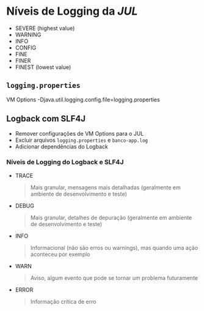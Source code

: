 # Níveis de Logging da *JUL*
- SEVERE (highest value)
- WARNING
- INFO
- CONFIG
- FINE
- FINER
- FINEST (lowest value)

## `logging.properties`
VM Options
-Djava.util.logging.config.file=logging.properties

## Logback com SLF4J
- Remover configurações de VM Options para o JUL
- Excluir arquivos `logging.properties` e `banco-app.log`
- Adicionar dependências do Logback

### Níveis de Logging do Logback e SLF4J
- TRACE
    >Mais granular, mensagens mais detalhadas (geralmente em ambiente de desenvolvimento e teste)
- DEBUG
    >Mais granular, detalhes de depuração (geralmente em ambiente de desenvolvimento e teste)
- INFO
    >Informacional (não são erros ou warnings), mas quando uma ação aconteceu por exemplo
- WARN
    >Aviso, algum evento que pode se tornar um problema futuramente
- ERROR
    >Informação crítica de erro

    